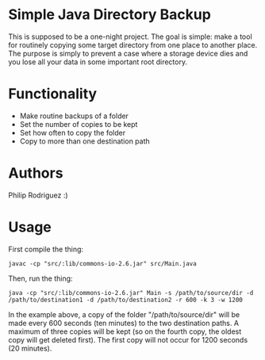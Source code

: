 # Simple Java Directory Backup
This is supposed to be a one-night project. The goal is simple: make a tool for routinely copying some target directory from one place to another place. The purpose is simply to prevent a case where a storage device dies and you lose all your data in some important root directory.

# Functionality
 - Make routine backups of a folder
 - Set the number of copies to be kept
 - Set how often to copy the folder
 - Copy to more than one destination path

# Authors
Philip Rodriguez :)

# Usage
First compile the thing:
```
javac -cp "src/:lib/commons-io-2.6.jar" src/Main.java
```

Then, run the thing:
```
java -cp "src/:lib/commons-io-2.6.jar" Main -s /path/to/source/dir -d /path/to/destination1 -d /path/to/destination2 -r 600 -k 3 -w 1200
```

In the example above, a copy of the folder "/path/to/source/dir" will be made every 600 seconds (ten minutes) to the two destination paths. A maximum of three copies will be kept (so on the fourth copy, the oldest copy will get deleted first). The first copy will not occur for 1200 seconds (20 minutes).
